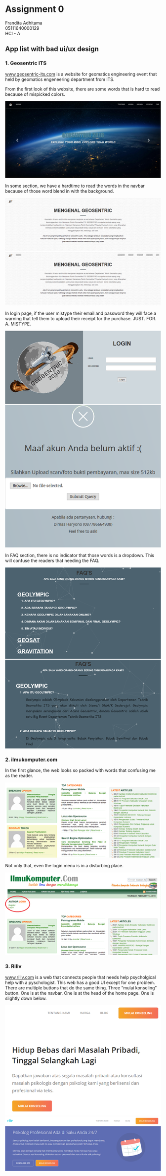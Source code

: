 # Assignment 0

Frandita Adhitama  
05111640000129  
HCI - A  

## App list with bad ui/ux design

### 1. Geosentric ITS

www.geosentric-its.com is a website for geomatics engineering event that held by geomatics engeneering department from ITS. 

From the first look of this website, there are some words that is hard to read because of mispicked colors.

![geo-header](/images/geosentric-header.png)

In some section, we have a hardtime to read the words in the navbar because of those word blend in  with the background.

![geo-navbar-0](/images/geosentric-navbar-0.png)
![geo-navbar-1](/images/geosentric-navbar-1.png)

In login page, if the user mistype their email and password they will face a warning that tell them to upload their receipt for the purchase. JUST. FOR. A. MISTYPE.

![geo-navbar-0](/images/geosentric-login-0.png)
![geo-navbar-1](/images/geosentric-login-1.png)

In FAQ section, there is no indicator that those words is a dropdown. This will confuse the readers that needing the FAQ.

![geo-navbar-0](/images/geosentric-faq-0.png)
![geo-navbar-1](/images/geosentric-faq-1.png)

### 2. ilmukomputer.com

In the first glance, the web looks so packed with words that confusing me as the reader.

![ilmu-home-0](/images/ilmu-home-0.png)

Not only that, even the login menu is in a disturbing place.

![ilmu-login-0](/images/ilmu-login-0.png)

### 3. Riliv

www.riliv.com is a web that connects people that needs help psycholgical help with a pyschologist. This web has a good UI except for one problem. There are multiple buttons that do the same thing. Three “mulai konseling” button. One is at the navbar. One is at the head of the home page. One is slightly down below.

![riliv-button-0](/images/riliv-button-0.png)
![riliv-button-1](/images/riliv-button-1.png)
